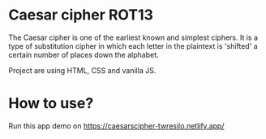 # Caesar cipher ROT13

The Caesar cipher is one of the earliest known and simplest ciphers. It is a type of substitution cipher in which each letter in the plaintext is 'shifted' a certain number of places down the alphabet.

Project are using HTML, CSS and vanilla JS.

# How to use?

Run this app demo on https://caesarscipher-twresilo.netlify.app/


